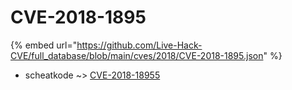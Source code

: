 # CVE-2018-1895
{% embed url="https://github.com/Live-Hack-CVE/full_database/blob/main/cves/2018/CVE-2018-1895.json" %}

* scheatkode ~> [CVE-2018-18955](https://www.alice-snow.ru/2018/database/cve-2018-1895/cve-2018-18955-scheatkode)